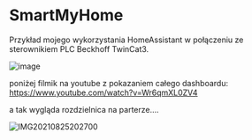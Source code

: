 # SmartMyHome

Przykład mojego wykorzystania HomeAssistant w połączeniu ze sterownikiem PLC Beckhoff TwinCat3.

![image](https://user-images.githubusercontent.com/95655881/145036958-e5cebe25-711a-482c-bc5b-13645a4a65d7.png)

poniżej filmik na youtube z pokazaniem całego dashboardu:
https://www.youtube.com/watch?v=Wr6qmXL0ZV4

a tak wygląda rozdzielnica na parterze....

![IMG20210825202700](https://user-images.githubusercontent.com/95655881/145037701-f87cbae2-69b2-4353-b9aa-75e22a7165ee.jpg)
